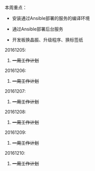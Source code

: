 本周重点：

* 安装通过Ansible部署的服务的编译环境

* 通过Ansible部署后台服务

* 开发板换晶振、升级程序、换标签纸


20161205:

1. ~~一周工作计划~~

20161206:

1. ~~一周工作计划~~

20161207:

1. ~~一周工作计划~~

20161208:

1. ~~一周工作计划~~

20161209:

1. ~~一周工作计划~~

20161210:

1. ~~一周工作计划~~



